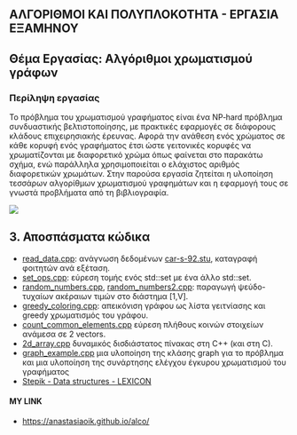 
## ΑΛΓΟΡΙΘΜΟΙ ΚΑΙ ΠΟΛΥΠΛΟΚΟΤΗΤΑ - ΕΡΓΑΣΙΑ ΕΞΑΜΗΝΟΥ
## Θέμα Εργασίας: Αλγόριθμοι χρωματισμού γράφων

### Περίληψη εργασίας

Το πρόβλημα του χρωματισμού γραφήματος είναι ένα NP‐hard πρόβλημα συνδυαστικής βελτιστοποίησης, με πρακτικές εφαρμογές σε διάφορους κλάδους επιχειρησιακής έρευνας. Αφορά την ανάθεση ενός χρώματος σε κάθε κορυφή ενός γραφήματος έτσι ώστε γειτονικές κορυφές να χρωματίζονται με διαφορετικό χρώμα όπως φαίνεται στο παρακάτω σχήμα, ενώ παράλληλα χρησιμοποιείται ο ελάχιστος αριθμός διαφορετικών χρωμάτων. Στην παρούσα εργασία ζητείται η υλοποίηση τεσσάρων αλγορίθμων χρωματισμού γραφημάτων και η εφαρμογή τους σε γνωστά προβλήματα από τη βιβλιογραφία.


![](https://repository-images.githubusercontent.com/147256094/b3821480-6c79-11e9-9f71-d80c770d70ed)

## 3. Αποσπάσματα κώδικα

* [read_data.cpp](/app/src/read_data.cpp): ανάγνωση δεδομένων [car-s-92.stu](./app/datasets/car-f-92.stu), καταγραφή φοιτητών ανά εξέταση.
* [set_ops.cpp](/app/src/set_ops.cpp): εύρεση τομής ενός std::set<int> με ένα άλλο std::set<int>.
* [random_numbers.cpp](./app/src/random_numbers.cpp), [random_numbers2.cpp](./app/src/random_numbers2.cpp): παραγωγή ψεύδο-τυχαίων ακέραιων τιμών στο διάστημα [1,V].
* [greedy_coloring.cpp](./app/src/greedy_coloring.cpp): απεικόνιση γράφου ως λίστα γειτνίασης και greedy χρωματισμός του γράφου.
* [count_common_elements.cpp](./app/src/count_common_elements.cpp) εύρεση πλήθους κοινών στοιχείων ανάμεσα σε 2 vectors.
* [2d_array.cpp](./app/src/2d_array.cpp) δυναμικός δισδιάστατος πίνακας στη C++ (και στη C).
* [graph_example.cpp](./app/src/graph_example.cpp) μια υλοποίηση της κλάσης graph για το πρόβλημα και μια υλοποίηση της συνάρτησης ελέγχου έγκυρου χρωματισμού του γραφήματος
* [Stepik - Data structures - LEXICON](./stepik_ch6_lexicon/README.md)

#### MY LINK
* https://anastasiaoik.github.io/alco/
